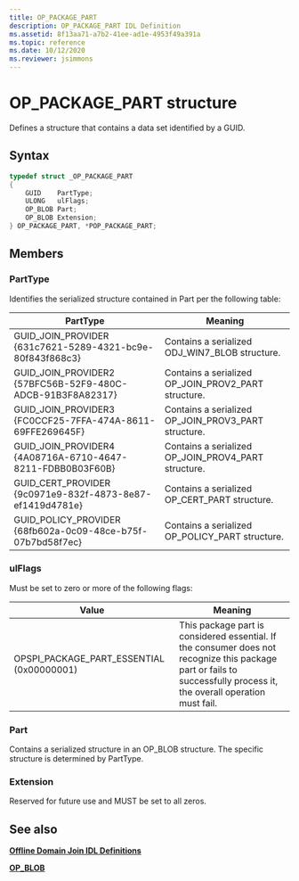 ```yaml
---
title: OP_PACKAGE_PART
description: OP_PACKAGE_PART IDL Definition
ms.assetid: 8f13aa71-a7b2-41ee-ad1e-4953f49a391a
ms.topic: reference
ms.date: 10/12/2020
ms.reviewer: jsimmons
---
```


# OP_PACKAGE_PART structure

Defines a structure that contains a data set identified by a GUID.

## Syntax

```C++
typedef struct _OP_PACKAGE_PART
{
    GUID    PartType;
    ULONG   ulFlags;
    OP_BLOB Part;
    OP_BLOB Extension;
} OP_PACKAGE_PART, *POP_PACKAGE_PART;
```

## Members

### PartType

Identifies the serialized structure contained in Part per the following table:

|PartType|Meaning|
| --- | --- |
|GUID_JOIN_PROVIDER {631c7621-5289-4321-bc9e-80f843f868c3}|Contains a serialized ODJ_WIN7_BLOB structure.|
|GUID_JOIN_PROVIDER2 {57BFC56B-52F9-480C-ADCB-91B3F8A82317}|Contains a serialized OP_JOIN_PROV2_PART structure.|
|GUID_JOIN_PROVIDER3 {FC0CCF25-7FFA-474A-8611-69FFE269645F}|Contains a serialized OP_JOIN_PROV3_PART structure.|
|GUID_JOIN_PROVIDER4 {4A08716A-6710-4647-8211-FDBB0B03F60B}|Contains a serialized OP_JOIN_PROV4_PART structure.|
|GUID_CERT_PROVIDER	{9c0971e9-832f-4873-8e87-ef1419d4781e}|Contains a serialized OP_CERT_PART structure.|
|GUID_POLICY_PROVIDER {68fb602a-0c09-48ce-b75f-07b7bd58f7ec}|Contains a serialized OP_POLICY_PART structure.|

### ulFlags

Must be set to zero or more of the following flags:

|Value|Meaning|
| --- | --- |
|OPSPI_PACKAGE_PART_ESSENTIAL (0x00000001)|This package part is considered essential. If the consumer does not recognize this package part or fails to successfully process it, the overall operation must fail.|

### Part

Contains a serialized structure in an OP_BLOB structure. The specific structure is determined by PartType.

### Extension

Reserved for future use and MUST be set to all zeros.

## See also

[**Offline Domain Join IDL Definitions**](odj-idl.md)

[**OP\_BLOB**](odj-op_blob.md)
